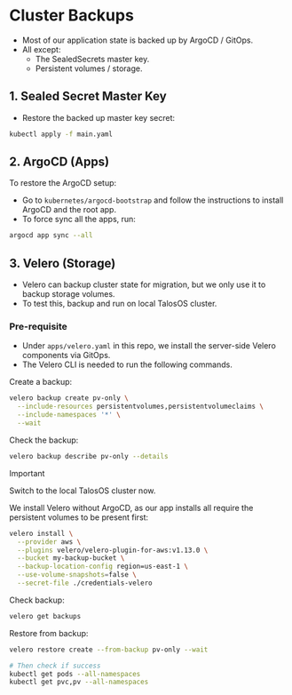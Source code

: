 # Cluster Backups

- Most of our application state is backed up by ArgoCD / GitOps.
- All except:
  - The SealedSecrets master key.
  - Persistent volumes / storage.

## 1. Sealed Secret Master Key

- Restore the backed up master key secret:

```bash
kubectl apply -f main.yaml
```

## 2. ArgoCD (Apps)

To restore the ArgoCD setup:

- Go to `kubernetes/argocd-bootstrap` and follow the instructions
  to install ArgoCD and the root app.
- To force sync all the apps, run:

```bash
argocd app sync --all
```

## 3. Velero (Storage)

- Velero can backup cluster state for migration, but we only use
  it to backup storage volumes.
- To test this, backup and run on local TalosOS cluster.

### Pre-requisite

- Under `apps/velero.yaml` in this repo, we install the server-side
  Velero components via GitOps.
- The Velero CLI is needed to run the following commands.

Create a backup:

```bash
velero backup create pv-only \
  --include-resources persistentvolumes,persistentvolumeclaims \
  --include-namespaces '*' \
  --wait
```

Check the backup:

```bash
velero backup describe pv-only --details
```

> [!IMPORTANT]
> Switch to the local TalosOS cluster now.

We install Velero without ArgoCD, as our app installs
all require the persistent volumes to be present first:

```bash
velero install \
  --provider aws \
  --plugins velero/velero-plugin-for-aws:v1.13.0 \
  --bucket my-backup-bucket \
  --backup-location-config region=us-east-1 \
  --use-volume-snapshots=false \
  --secret-file ./credentials-velero
```

Check backup:

```bash
velero get backups
```

Restore from backup:

```bash
velero restore create --from-backup pv-only --wait

# Then check if success
kubectl get pods --all-namespaces
kubectl get pvc,pv --all-namespaces
```
